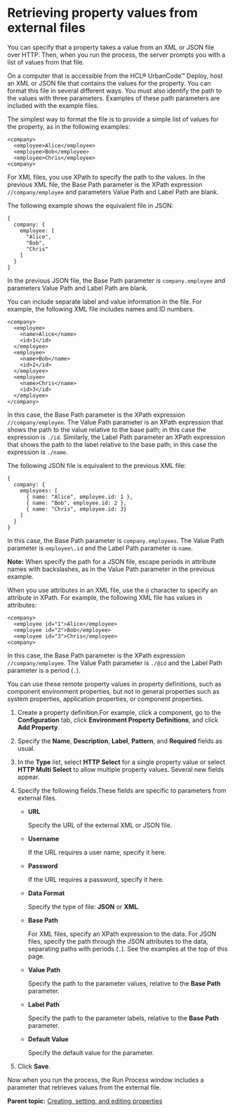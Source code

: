 # Retrieving property values from external files

You can specify that a property takes a value from an XML or JSON file over HTTP. Then, when you run the process, the server prompts you with a list of values from that file.

On a computer that is accessible from the HCL® UrbanCode™ Deploy, host an XML or JSON file that contains the values for the property. You can format this file in several different ways. You must also identify the path to the values with three parameters. Examples of these path parameters are included with the example files.

The simplest way to format the file is to provide a simple list of values for the property, as in the following examples:

```
<company>
  <employee>Alice</employee>
  <employee>Bob</employee>
  <employee>Chris</employee>
<company>
```

For XML files, you use XPath to specify the path to the values. In the previous XML file, the Base Path parameter is the XPath expression `//company/employee` and parameters Value Path and Label Path are blank.

The following example shows the equivalent file in JSON:

```
{
  company: {
    employee: [
      "Alice",
      "Bob",
      "Chris"
    ]
  }
}
```

In the previous JSON file, the Base Path parameter is `company.employee` and parameters Value Path and Label Path are blank.

You can include separate label and value information in the file. For example, the following XML file includes names and ID numbers.

```
<company>
  <employee>
    <name>Alice</name>
    <id>1</id>
  </employee>
  <employee>
    <name>Bob</name>
    <id>2</id>
  </employee>
  <employee>
    <name>Chris</name>
    <id>3</id>
  </employee>
</company>
```

In this case, the Base Path parameter is the XPath expression `//company/employee`. The Value Path parameter is an XPath expression that shows the path to the value relative to the base path; in this case the expression is `./id`. Similarly, the Label Path parameter an XPath expression that shows the path to the label relative to the base path; in this case the expression is `./name`.

The following JSON file is equivalent to the previous XML file:

```
{
  company: {
    employees: [
      { name: "Alice", employee.id: 1 },
      { name: "Bob", employee.id: 2 },
      { name: "Chris", employee.id: 3}
    ]
  }
} 
```

In this case, the Base Path parameter is `company.employees`. The Value Path parameter is `employee\.id` and the Label Path parameter is `name`.

**Note:** When specify the path for a JSON file, escape periods in attribute names with backslashes, as in the Value Path parameter in the previous example.

When you use attributes in an XML file, use the `@` character to specify an attribute in XPath. For example, the following XML file has values in attributes:

```
<company>
  <employee id="1">Alice</employee>
  <employee id="2">Bob</employee>
  <employee id="3">Chris</employee>
<company>
```

In this case, the Base Path parameter is the XPath expression `//company/employee`. The Value Path parameter is `./@id` and the Label Path parameter is a period \(`.`\).

You can use these remote property values in property definitions, such as component environment properties, but not in general properties such as system properties, application properties, or component properties.

1.  Create a property definition.For example, click a component, go to the **Configuration** tab, click **Environment Property Definitions**, and click **Add Property**.
2.  Specify the **Name**, **Description**, **Label**, **Pattern**, and **Required** fields as usual.
3.  In the **Type** list, select **HTTP Select** for a single property value or select **HTTP Multi Select** to allow multiple property values. Several new fields appear.
4.  Specify the following fields.These fields are specific to parameters from external files.
    -   ****URL****

        Specify the URL of the external XML or JSON file.

    -   ****Username****

        If the URL requires a user name, specify it here.

    -   ****Password****

        If the URL requires a password, specify it here.

    -   ****Data Format****

        Specify the type of file: **JSON** or **XML**.

    -   ****Base Path****

        For XML files, specify an XPath expression to the data. For JSON files, specify the path through the JSON attributes to the data, separating paths with periods \(`.`\). See the examples at the top of this page.

    -   ****Value Path****

        Specify the path to the parameter values, relative to the **Base Path** parameter.

    -   ****Label Path****

        Specify the path to the parameter labels, relative to the **Base Path** parameter.

    -   ****Default Value****

        Specify the default value for the parameter.

5.  Click **Save**.

Now when you run the process, the Run Process window includes a parameter that retrieves values from the external file.

**Parent topic:** [Creating, setting, and editing properties](../topics/resources_properties.md)

